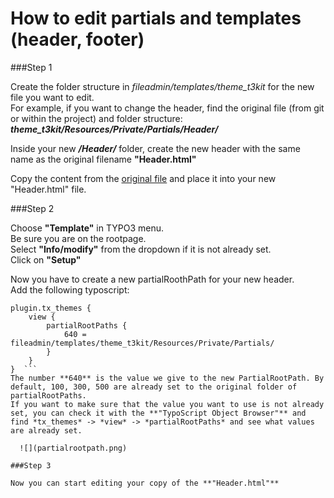# How to edit partials and templates (header, footer)

###Step 1

Create the folder structure in *fileadmin/templates/theme_t3kit* for the new file you want to edit.  
For example, if you want to change the header, find the original file (from git or within the project) and folder structure:
***theme_t3kit/Resources/Private/Partials/Header/*** 

Inside your new ***/Header/*** folder, create the new header with the same name as the original filename **"Header.html"**

Copy the content from the [original file](https://github.com/t3kit/theme_t3kit/blob/master/Resources/Private/Partials/Header/Header.html) and place it into your new "Header.html" file. 

###Step 2

Choose **"Template"** in TYPO3 menu.   
Be sure you are on the rootpage.  
Select **"Info/modify"** from the dropdown if it is not already set.  
Click on **"Setup"**

Now you have to create a new partialRoothPath for your new header.  
Add the following typoscript:  
```
plugin.tx_themes {  
    view {  
        partialRootPaths {  
            640 = fileadmin/templates/theme_t3kit/Resources/Private/Partials/  
        }  
    }  
}  ```
The number **640** is the value we give to the new PartialRootPath. By default, 100, 300, 500 are already set to the original folder of partialRootPaths.  
If you want to make sure that the value you want to use is not already set, you can check it with the **"TypoScript Object Browser"** and find *tx_themes* -> *view* -> *partialRootPaths* and see what values are already set. 

  ![](partialrootpath.png)
  
###Step 3

Now you can start editing your copy of the **"Header.html"**

